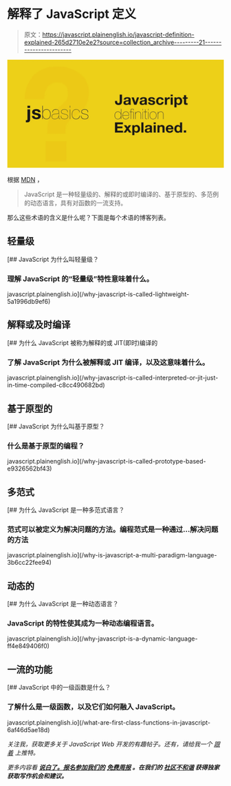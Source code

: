 # 解释了 JavaScript 定义

> 原文：<https://javascript.plainenglish.io/javascript-definition-explained-265d2710e2e2?source=collection_archive---------21----------------------->

![](img/c3ae608f0de66fcdcb1d5304033de800.png)

根据 [MDN](https://developer.mozilla.org/en-US/docs/Web/JavaScript) ，

> JavaScript 是一种轻量级的、解释的或即时编译的、基于原型的、多范例的动态语言，具有对函数的一流支持。

那么这些术语的含义是什么呢？下面是每个术语的博客列表。

## **轻量级**

[](/why-javascript-is-called-lightweight-5a1996db9ef6) [## JavaScript 为什么叫轻量级？

### 理解 JavaScript 的“轻量级”特性意味着什么。

javascript.plainenglish.io](/why-javascript-is-called-lightweight-5a1996db9ef6) 

## 解释或及时编译

[](/why-javascript-is-called-interpreted-or-jit-just-in-time-compiled-c8cc490682bd) [## 为什么 JavaScript 被称为解释的或 JIT(即时)编译的

### 了解 JavaScript 为什么被解释或 JIT 编译，以及这意味着什么。

javascript.plainenglish.io](/why-javascript-is-called-interpreted-or-jit-just-in-time-compiled-c8cc490682bd) 

## 基于原型的

[](/why-javascript-is-called-prototype-based-e9326562bf43) [## JavaScript 为什么叫基于原型？

### 什么是基于原型的编程？

javascript.plainenglish.io](/why-javascript-is-called-prototype-based-e9326562bf43) 

## 多范式

[](/why-is-javascript-a-multi-paradigm-language-3b6cc22fee94) [## 为什么 JavaScript 是一种多范式语言？

### 范式可以被定义为解决问题的方法。编程范式是一种通过…解决问题的方法

javascript.plainenglish.io](/why-is-javascript-a-multi-paradigm-language-3b6cc22fee94) 

## 动态的

[](/why-javascript-is-a-dynamic-language-ff4e849406f0) [## 为什么 JavaScript 是一种动态语言？

### JavaScript 的特性使其成为一种动态编程语言。

javascript.plainenglish.io](/why-javascript-is-a-dynamic-language-ff4e849406f0) 

## 一流的功能

[](/what-are-first-class-functions-in-javascript-6af46d5ae18d) [## JavaScript 中的一级函数是什么？

### 了解什么是一级函数，以及它们如何融入 JavaScript。

javascript.plainenglish.io](/what-are-first-class-functions-in-javascript-6af46d5ae18d) 

*关注我，获取更多关于 JavaScript Web 开发的有趣帖子。还有，请给我一个* [*跟着*](https://twitter.com/jsbasics_dev) *上推特。*

*更多内容看* [***说白了。报名参加我们的***](http://plainenglish.io/) **[***免费周报***](http://newsletter.plainenglish.io/) *。在我们的* [***社区不和谐***](https://discord.gg/GtDtUAvyhW) *获得独家获取写作机会和建议。***